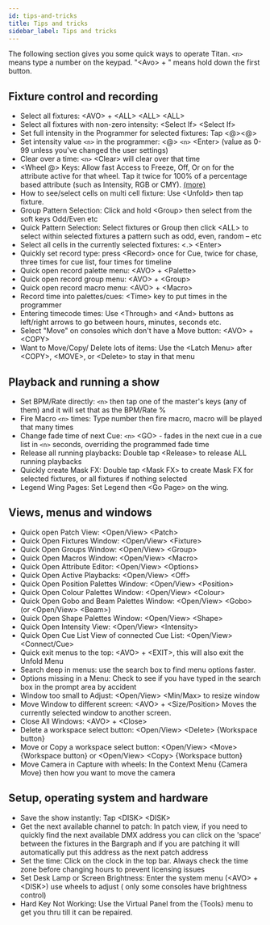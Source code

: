 ```yaml
---
id: tips-and-tricks
title: Tips and tricks
sidebar_label: Tips and tricks
---
```


The following section gives you some quick ways to operate Titan. ``<n>`` means type a number on the keypad. "\<Avo\> + " means hold down the first button.

## Fixture control and recording

-  Select all fixtures: \<AVO\> + \<ALL\> \<ALL\> \<ALL\>
-  Select all fixtures with non-zero intensity: \<Select If\> \<Select If\>
-  Set full intensity in the Programmer for selected fixtures: Tap \<@\>\<@\>
-  Set intensity value ``<n>`` in the programmer: \<@\> ``<n>`` \<Enter\> (value as 0-99 unless you've changed the user settings)
-  Clear over a time: ``<n>`` \<Clear\> will clear over that time
-  \<Wheel @\> Keys: Allow fast Access to Freeze, Off, Or on for the attribute active for that wheel. Tap it twice for 100% of a percentage based attribute (such as Intensity, RGB or CMY). [(more)](../controlling-fixtures/changing-fixture-attributes.md#adjusting-attributes-with-the--buttons)
-  How to see/select cells on multi cell fixture: Use \<Unfold\> then tap fixture.
-  Group Pattern Selection: Click and hold \<Group\> then select from the soft keys Odd/Even etc
-  Quick Pattern Selection: Select fixtures or Group then click \<ALL\> to select within selected fixtures a pattern such as
odd, even, random – etc
-  Select all cells in the currently selected fixtures: \<.\> \<Enter\> 
-  Quickly set record type: press \<Record\> once for Cue, twice for chase, three times for cue list, four times for timeline
-  Quick open record palette menu: \<AVO\> + \<Palette\>
-  Quick open record group menu: \<AVO\> + \<Group\>
-  Quick open record macro menu: \<AVO\> + \<Macro\>
-  Record time into palettes/cues: \<Time\> key to put times in the programmer
-  Entering timecode times: Use \<Through\> and \<And\> buttons as left/right arrows to go between hours, minutes, seconds etc.
-  Select "Move" on consoles which don't have a Move button: \<AVO\> + \<COPY\>
-  Want to Move/Copy/ Delete lots of items: Use the \<Latch Menu\> after \<COPY\>, \<MOVE\>, or \<Delete\> to stay in that
menu

## Playback and running a show

-  Set BPM/Rate directly: ``<n>`` then tap one of the master's keys (any of them) and it will set that as the BPM/Rate %
-  Fire Macro ``<n>`` times: Type number then fire macro, macro will be played that many times
-  Change fade time of next Cue: ``<n>`` \<GO\> - fades in the next cue in a cue list in ``<n>`` seconds, overriding the programmed
fade time
-  Release all running playbacks: Double tap \<Release\> to release ALL running playbacks
-  Quickly create Mask FX: Double tap \<Mask FX\> to create Mask FX for selected fixtures, or all fixtures if nothing selected
-  Legend Wing Pages: Set Legend then \<Go Page\> on the wing.

## Views, menus and windows

-  Quick open Patch View: \<Open/View\> \<Patch\>
-  Quick Open Fixtures Window: \<Open/View\> \<Fixture\>
-  Quick Open Groups Window: \<Open/View\> \<Group\>
-  Quick Open Macros Window: \<Open/View\> \<Macro\>
-  Quick Open Attribute Editor: \<Open/View\> \<Options\>
-  Quick Open Active Playbacks: \<Open/View\> \<Off\>
-  Quick Open Position Palettes Window: \<Open/View\> \<Position\>
-  Quick Open Colour Palettes Window: \<Open/View\> \<Colour\>
-  Quick Open Gobo and Beam Palettes Window: \<Open/View\> \<Gobo\> (or \<Open/View\> \<Beam\>)
-  Quick Open Shape Palettes Window: \<Open/View\> \<Shape\>
-  Quick Open Intensity View: \<Open/View\> \<Intensity\>
-  Quick Open Cue List View of connected Cue List: \<Open/View\> \<Connect/Cue\>
-  Quick exit menus to the top: \<AVO\> + \<EXIT\>, this will also exit the Unfold Menu
-  Search deep in menus: use the search box to find menu options faster.
-  Options missing in a Menu: Check to see if you have typed in the search box in the prompt area by accident
-  Window too small to Adjust: \<Open/View\> \<Min/Max\> to resize window
-  Move Window to different screen: \<AVO\> + \<Size/Position\> Moves the currently selected window to another screen.
-  Close All Windows: \<AVO\> + \<Close\>
-  Delete a workspace select button: \<Open/View\> \<Delete\> \{Workspace button\}
-  Move or Copy a workspace select button: \<Open/View\> \<Move\> \{Workspace button\} or \<Open/View\> \<Copy\> \{Workspace button\}
-  Move Camera in Capture with wheels: In the Context Menu \{Camera Move\} then how you want to move the camera

## Setup, operating system and hardware

-  Save the show instantly: Tap \<DISK\> \<DISK\>
-  Get the next available channel to patch: In patch view, if you need to quickly find the next available DMX address
you can click on the 'space' between the fixtures in the Bargraph and if you are patching it will automatically put
this address as the next patch address
-  Set the time: Click on the clock in the top bar. Always check the time zone before changing hours to prevent licensing
issues
-  Set Desk Lamp or Screen Brightness: Enter the system menu (\<AVO\> + \<DISK\>) use wheels to adjust ( only some
consoles have brightness control)
-  Hard Key Not Working: Use the Virtual Panel from the {Tools} menu to get you thru till it can be repaired.
